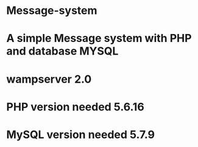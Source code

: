# Message-system
# A simple Message system with PHP and database MYSQL
# wampserver 2.0
# PHP version needed 5.6.16
# MySQL version needed 5.7.9
